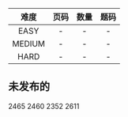 |  难度  | 页码 | 数量 | 题码 |
| :----: | :--: | :--: | :--: |
|  EASY  |  -   |  -   |  -   |
| MEDIUM |  -   |  -   |  -   |
|  HARD  |  -   |  -   |  -   |

<!-- ls *EASY.js | wc -l -->
<!-- ls *MEDIUM.js | wc -l -->
<!-- ls *HARD.js | wc -l -->

## 未发布的
2465
2460
2352
2611
